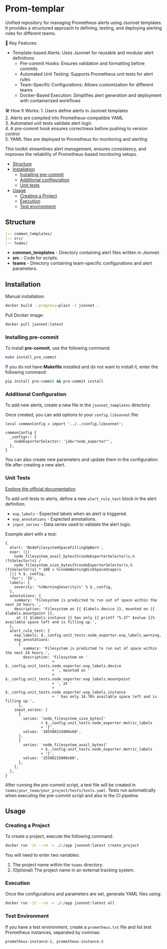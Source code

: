# Prom-templar

Unified repository for managing Prometheus alerts using Jsonnet templates. It provides a structured approach to defining, testing, and deploying alerting rules for different teams.

🚀 Key Features:
  - Template-based Alerts: Uses Jsonnet for reusable and modular alert definitions  
	-	Pre-commit Hooks: Ensures validation and formatting before commits  
	-	Automated Unit Testing: Supports Prometheus unit tests for alert rules  
	-	Team-Specific Configurations: Allows customization for different teams  
	-	Docker-Based Execution: Simplifies alert generation and deployment with containerized workflows  

🛠 How It Works:
	1.	Users define alerts in Jsonnet templates  
	2.	Alerts are compiled into Prometheus-compatible YAML  
	3.	Automated unit tests validate alert logic  
	4.	A pre-commit hook ensures correctness before pushing to version control  
	5.	YAML files are deployed to Prometheus for monitoring and alerting  

This toolkit streamlines alert management, ensures consistency, and improves the reliability of Prometheus-based monitoring setups.

* [Structure](#structure)
* [Installation](#installation)
  * [Installing pre-commit](#installing-pre-commit)
  * [Additional configuration](#additional-configuration)
  * [Unit tests](#unit-tests)
* [Usage](#usage)
  * [Creating a Project](#creating-a-project)
  * [Execution](#execution)
  * [Test environment](#test-environment)

## Structure

```markdown
|-- common_templates/
|-- src/
|-- teams/
```

* **common_templates** - Directory containing alert files written in Jsonnet.
* **src** - Code for scripts.
* **teams** - Directory containing team-specific configurations and alert parameters.

## Installation

Manual installation:

```bash
docker build --progress=plain -t jsonnet .
```

Pull Docker image:

```bash
docker pull jsonnet:latest
```

### Installing pre-commit

To install **pre-commit**, use the following command:

```bash
make install_pre_commit
```

If you do not have **Makefile** installed and do not want to install it, enter the following command:

```bash
pip install pre-commit && pre-commit install
```

### Additional Configuration

To add new alerts, create a new file in the `jsonnet_templates` directory.

Once created, you can add options to your `config.libsonnet` file:

```jsonnet
local commonConfig = import '../../config.libsonnet';

commonConfig {
  _config+:: {
    nodeExporterSelector: 'job="node_exporter"',
  },
}
```

You can also create new parameters and update them in the configuration file after creating a new alert.

### Unit Tests

[Explore the official documentation](https://prometheus.io/docs/prometheus/latest/configuration/unit_testing_rules/#test-yml)

To add unit tests to alerts, define a new `alert_rule_test` block in the alert definition.

* `exp_labels` - Expected labels when an alert is triggered.
* `exp_annotations` - Expected annotations.
* `input_series` - Data series used to validate the alert logic.

Example alert with a test:

```jsonnet
{
  alert: 'NodeFilesystemSpaceFillingUpWarn',
  expr: |||
    node_filesystem_avail_bytes{%(nodeExporterSelector)s,%(fsSelector)s} /
    node_filesystem_size_bytes{%(nodeExporterSelector)s,%(fsSelector)s} * 100 < %(nodeWarningDiskSpaceUsage)s
  ||| % $._config,
  'for': '1h',
  labels: {
    severity: '%(WarningSeverity)s' % $._config,
  },
  annotations: {
    summary: 'Filesystem is predicted to run out of space within the next 24 hours.',
    description: 'Filesystem on {{ $labels.device }}, mounted on {{ $labels.mountpoint }},
     at {{ $labels.instance }} has only {{ printf "%.2f" $value }}% available space left and is filling up.',
  },
  alert_rule_test: {
    exp_labels: $._config.unit_tests.node_exporter.exp_labels_warning,
    exp_annotations:
      {
        summary: 'Filesystem is predicted to run out of space within the next 24 hours.',
        description: 'Filesystem on '
                     + $._config.unit_tests.node_exporter.exp_labels.device
                     + ', mounted on '
                     + $._config.unit_tests.node_exporter.exp_labels.mountpoint
                     + ', at '
                     + $._config.unit_tests.node_exporter.exp_labels.instance
                     + ' has only 14.76% available space left and is filling up.',
      },
    input_series: [
      {
        series: 'node_filesystem_size_bytes{'
                + $._config.unit_tests.node_exporter.metric_labels
                + '}',
        values: '105588215808x60',
      },
      {
        series: 'node_filesystem_avail_bytes{'
                + $._config.unit_tests.node_exporter.metric_labels
                + '}',
        values: '15588215808x60',
      },
    ],
  },
}
```

After running the pre-commit script, a test file will be created in `teams/your_team/your_project/tests/tests.yaml`.
Tests run automatically when executing the pre-commit script and also in the CI pipeline.

## Usage

### Creating a Project

To create a project, execute the following command:

```bash
docker run -it --rm -v ./:/app jsonnet:latest create_project
```

You will need to enter two variables:

1. The project name within the `teams` directory.
2. (Optional) The project name in an external tracking system.

### Execution

Once the configurations and parameters are set, generate YAML files using:

```bash
docker run -it --rm -v ./:/app jsonnet:latest all
```

### Test Environment

If you have a test environment, create a `prometheus.txt` file and list test Prometheus instances, separated by commas:

```markdown
prometheus-instance-1, prometheus-instance-2
```
